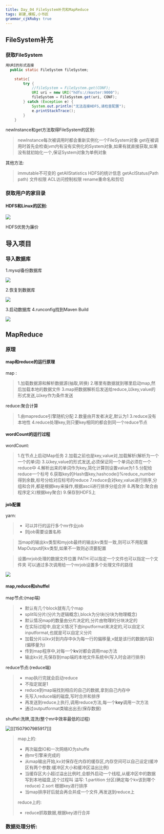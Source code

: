 ```yaml
---   
title: Day_04 FileSystem补充和MapReduce
tags: 新建,模板,小书匠
grammar_cjkRuby: true
---
```





## FileSystem补充

### 获取FileSystem

``` java 
用URI的形式连接
  public static FileSystem fileSystem;
    
    static{
    	try {
			//fileSystem = FileSystem.get(CONF);
			URI uri = new URI("hdfs://master:9000");
			fileSystem = FileSystem.get(uri, CONF);
		} catch (Exception e) {
			System.out.println("无法连接HDFS,请检查配置");
			e.printStackTrace();
		}
    }
```

newInstance和get方法取得FileSystem的区别:
> newInstance每次被调用时都会重新实例化一个FileSystem对象
> get在被调用时首先会检查jvm内有没有实例化的System对象,如果有就直接获取,如果没有就初始化一个,保证System对象为单例对象


其他方法:
> immutable不可变的 getAllStatistics HDFS的统计信息 getAclStatus(Path path) 文件权限
> ACL访问控制权限
> rename重命名和剪切

### 获取用户的家目录

#### HDFS和Linux的区别:

![][1]

HDFS优势为廉价

## 导入项目

### 导入数据库

1.mysql备份数据库

![][2]

2.恢复到数据库

![][3]

3.启动数据库
4.runconfig找到Maven Build 

![][4]

## MapReduce

### 原理
#### map和reduce的运行原理
map :

> 1.加载数据源和解析数据源(抽取,转换)
> 2.哪里有数据就到哪里启动map,然后加载本地的数据文件
> 3.map把数据解析后发送给reduce,以key,value的形式发送,以key作为条件发送

reduce:聚合计算

> 1.由mapreduce引擎随机分配
> 2.数量由开发者决定,默认为1
> 3.reduce没有本地性
> 4.reduce处理key,则只要key相同的都会到同一个reduce节点


#### wordCount的运行过程

wordCount:

> 1.在节点上启动Map任务
> 2.加载之前也是key,value对,加载解析(解析为一个一个的单词)
> 3.以key,value的形式发送,必须保证同一个单词必须在一个reduce中
> 4.解析出来的单词作为key,简化计算则设置value为1
> 5.分配给reduce一个标号
> 6.获取key的Hash值key,hashcode()%reduce_number得到余数,标号分给对应标号的reduce
> 7.reduce会对key,value进行排序,分组和合并,都是根据key来操作,根据ascii进行排序分组合并
> 8.再聚合:聚合由程序定义(根据key聚合)
> 9.保存到HDFS上

#### job配置
yarn:

> -  可以并行的运行多个mr作业job
>  -  则job需要设置名称


> 当map的输出kv类型和myjob最终的输出kv类型一致,则可以不用配置MapOutput的kv类型,如果不一致则必须要配置

> 设置mrjob处理的数据文件位置
>  PATH:可以指定一个文件也可以指定一个文件夹
>  可以通过多次调用给一个mrjob设置多个处理文件的路径

![][5]


#### map,reduce和shuffel

 map节点:(map端)
>   - 默认有几个block就有几个map
>   - split叫分片(分片为逻辑概念),block为分块(分块为物理概念)
>   - 默认情况map的数量由分片决定的,分片由物理的分块决定的
>   - 在实际过程中,自定义情况下由inputformat来决定的,可以自定义inputformat,也就是可以自定义分片
>   - 加载分片以kv对到内存中(k为每一行的偏移量,v就是该行的数据内容)(偏移量为)
>   - 传到map程序中,对每一个**kv**对都会调用map方法
>   - 输出kv对,先保存到map端的本地文件系统中(写入时会进行排序)

reduce节点:(reduce端)

> -  map执行完就会启动reduce
> -  不指定就是1
> -  reduce到map端找到相应的自己的数据,拿到自己内存中
> -  先写入reduce端的磁盘,写时合并和排序
> -  再发送到reduce上执行,调用reduce方法,每一个**key**调用一次方法
> -  通过outputformat类输出出去(保存数据)

shuffel:洗牌,混洗(整个mr中效率最低的过程)

![][6]

> map上的:
> -  两次磁盘IO和一次网络IO为shuffe
> -  由mr引擎来完成的
> -  从map输出开始,kv对保存在内存的缓存区,内存空间可以自己设定(缓冲区有两个参数:缓冲区大小和缓冲区溢出比例)
> -  当缓存区大小超过溢出比例时,会额外启动一个线程,从缓冲区中的数据写到本地磁盘,这个过程叫 溢写:
>     1.partition  分区(确定每个kv该到哪个reduce)
>     2.sort  根据key进行排序
> -  当map排序好后就会再合并成一个文件,再发送到reduce上
> 
> reduce上的:
> -  reduce抓取数据,根据key进行合并

### 数据处理分析:




 


  [1]: https://www.github.com/wxdsunny/images/raw/master/1507856630431.jpg
  [2]: https://www.github.com/wxdsunny/images/raw/master/1507858316284.jpg
  [3]: https://www.github.com/wxdsunny/images/raw/master/1507858380078.jpg
  [4]: https://www.github.com/wxdsunny/images/raw/master/1507896385839.jpg
  [5]: https://www.github.com/wxdsunny/images/raw/master/1507906725866.jpg
  [6]: https://markdown.xiaoshujiang.com/img/spinner.gif "[[[1507907985917]]]"